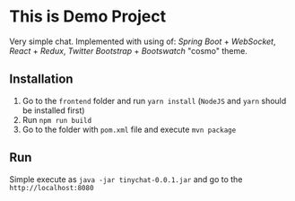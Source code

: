 This is Demo Project
=====================

Very simple chat.
Implemented with using of: *Spring Boot* + *WebSocket*, *React* + *Redux*, *Twitter Bootstrap* + *Bootswatch* "cosmo" theme.


Installation
-------------

1. Go to the `frontend` folder and run `yarn install` (`NodeJS` and `yarn` should be installed first)
1. Run `npm run build`
1. Go to the folder with `pom.xml` file and execute `mvn package`


Run
--------

Simple execute as `java -jar tinychat-0.0.1.jar` and go to the `http://localhost:8080`
